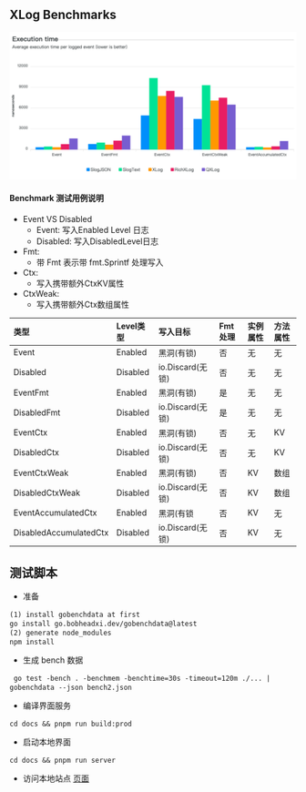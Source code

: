## XLog Benchmarks

![Benchmark results](screenshot2.png)

#### Benchmark 测试用例说明

- Event VS Disabled
  - Event: 写入Enabled Level 日志
  - Disabled: 写入DisabledLevel日志
- Fmt:
  - 带 Fmt 表示带 fmt.Sprintf 处理写入
- Ctx:
  - 写入携带额外CtxKV属性
- CtxWeak: 
  - 写入携带额外Ctx数组属性

| 类型                     | Level类型  | 写入目标           | Fmt处理 | 实例属性 | 方法属性 |
|:-----------------------|:---------|:---------------|:------|:-----|:-----|
| Event                  | Enabled  | 黑洞(有锁)         | 否     | 无    | 无    |
| Disabled               | Disabled | io.Discard(无锁) | 否     | 无    | 无    |
| EventFmt               | Enabled  | 黑洞(有锁)         | 是     | 无    | 无    |
| DisabledFmt            | Disabled | io.Discard(无锁) | 是     | 无    | 无    |
| EventCtx               | Enabled  | 黑洞(有锁)         | 否     | 无    | KV   |
| DisabledCtx            | Disabled | io.Discard(无锁) | 否     | 无    | KV   |
| EventCtxWeak           | Enabled  | 黑洞(有锁)         | 否     | KV   | 数组   |
| DisabledCtxWeak        | Disabled | io.Discard(无锁) | 否     | KV   | 数组   |
| EventAccumulatedCtx    | Enabled  | 黑洞(有锁          | 否     | KV   | 无    |
| DisabledAccumulatedCtx | Disabled | io.Discard(无锁) | 否     | KV   | 无    |

## 测试脚本

- 准备
```text
(1) install gobenchdata at first
go install go.bobheadxi.dev/gobenchdata@latest
(2) generate node_modules
npm install
```
- 生成 bench 数据

```shell
 go test -bench . -benchmem -benchtime=30s -timeout=120m ./... | gobenchdata --json bench2.json
```

- 编译界面服务

```shell
cd docs && pnpm run build:prod
```

- 启动本地界面

```shell
cd docs && pnpm run server
```

- 访问本地站点 [页面](http://127.0.0.1:4000/)


```html

```